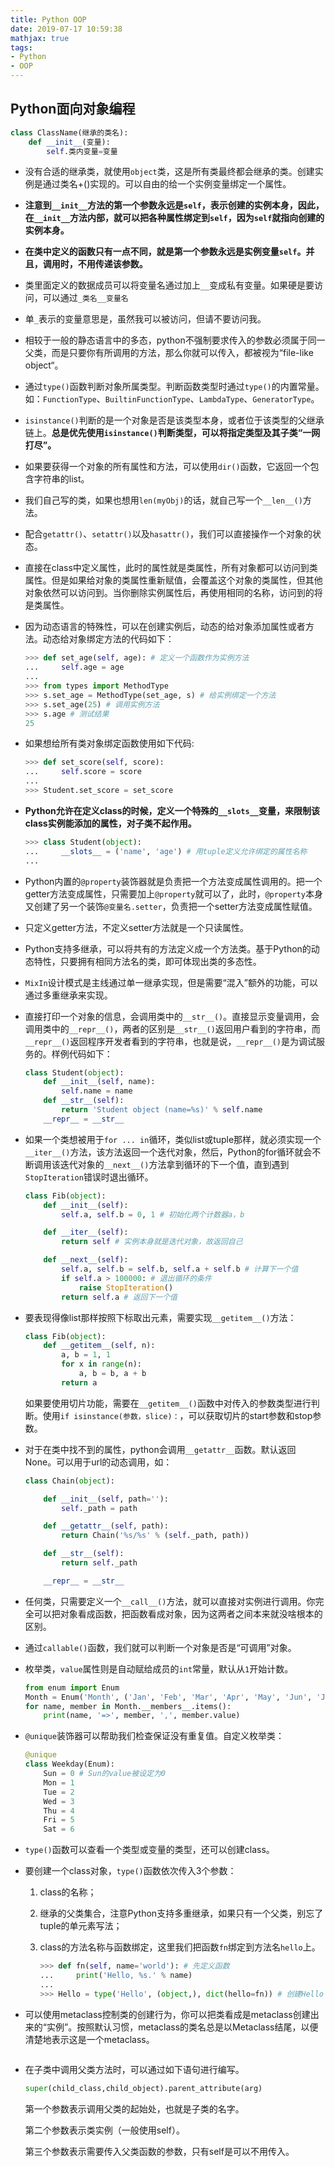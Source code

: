 ```yaml
---
title: Python OOP
date: 2019-07-17 10:59:38
mathjax: true
tags: 
- Python
- OOP
---
```


## Python面向对象编程

```Python
class ClassName(继承的类名):
    def __init__(变量):
        self.类内变量=变量
```

- 没有合适的继承类，就使用`object`类，这是所有类最终都会继承的类。创建实例是通过类名+()实现的。可以自由的给一个实例变量绑定一个属性。

- **注意到`__init__`方法的第一个参数永远是`self`，表示创建的实例本身，因此，在`__init__`方法内部，就可以把各种属性绑定到`self`，因为`self`就指向创建的实例本身。**

  <!-- more -->

- **在类中定义的函数只有一点不同，就是第一个参数永远是实例变量`self`。并且，调用时，不用传递该参数。**

- 类里面定义的数据成员可以将变量名通过加上`__`变成私有变量。如果硬是要访问，可以通过`_类名__变量名`

- 单`_`表示的变量意思是，虽然我可以被访问，但请不要访问我。

- 相较于一般的静态语言中的多态，python不强制要求传入的参数必须属于同一父类，而是只要你有所调用的方法，那么你就可以传入，都被视为“file-like object“。

- 通过`type()`函数判断对象所属类型。判断函数类型时通过`type()`的内置常量。如：`FunctionType`、`BuiltinFunctionType`、`LambdaType`、`GeneratorType`。

- `isinstance()`判断的是一个对象是否是该类型本身，或者位于该类型的父继承链上。**总是优先使用`isinstance()`判断类型，可以将指定类型及其子类“一网打尽”。**

- 如果要获得一个对象的所有属性和方法，可以使用`dir()`函数，它返回一个包含字符串的list。

- 我们自己写的类，如果也想用`len(myObj)`的话，就自己写一个`__len__()`方法。

- 配合`getattr()`、`setattr()`以及`hasattr()`，我们可以直接操作一个对象的状态。

- 直接在class中定义属性，此时的属性就是类属性，所有对象都可以访问到类属性。但是如果给对象的类属性重新赋值，会覆盖这个对象的类属性，但其他对象依然可以访问到。当你删除实例属性后，再使用相同的名称，访问到的将是类属性。

- 因为动态语言的特殊性，可以在创建实例后，动态的给对象添加属性或者方法。动态给对象绑定方法的代码如下：

  ```python
  >>> def set_age(self, age): # 定义一个函数作为实例方法
  ...     self.age = age
  ...
  >>> from types import MethodType
  >>> s.set_age = MethodType(set_age, s) # 给实例绑定一个方法
  >>> s.set_age(25) # 调用实例方法
  >>> s.age # 测试结果
  25
  ```

- 如果想给所有类对象绑定函数使用如下代码:

  ```python
  >>> def set_score(self, score):
  ...     self.score = score
  ...
  >>> Student.set_score = set_score
  ```

- **Python允许在定义class的时候，定义一个特殊的`__slots__`变量，来限制该class实例能添加的属性，对子类不起作用。**

  ```Python
  >>> class Student(object):
  ...     __slots__ = ('name', 'age') # 用tuple定义允许绑定的属性名称
  ...
  ```

- Python内置的`@property`装饰器就是负责把一个方法变成属性调用的。把一个getter方法变成属性，只需要加上`@property`就可以了，此时，`@property`本身又创建了另一个装饰`@变量名.setter`，负责把一个setter方法变成属性赋值。

- 只定义getter方法，不定义setter方法就是一个只读属性。

- Python支持多继承，可以将共有的方法定义成一个方法类。基于Python的动态特性，只要拥有相同方法名的类，即可体现出类的多态性。

- `MixIn`设计模式是主线通过单一继承实现，但是需要“混入”额外的功能，可以通过多重继承来实现。

- 直接打印一个对象的信息，会调用类中的`__str__()`。直接显示变量调用，会调用类中的`__repr__()`，两者的区别是`__str__()`返回用户看到的字符串，而`__repr__()`返回程序开发者看到的字符串，也就是说，`__repr__()`是为调试服务的。样例代码如下：

  ```python
  class Student(object):
      def __init__(self, name):
          self.name = name
      def __str__(self):
          return 'Student object (name=%s)' % self.name
      __repr__ = __str__
  ```

- 如果一个类想被用于`for ... in`循环，类似list或tuple那样，就必须实现一个`__iter__()`方法，该方法返回一个迭代对象，然后，Python的for循环就会不断调用该迭代对象的`__next__()`方法拿到循环的下一个值，直到遇到`StopIteration`错误时退出循环。

  ```python
  class Fib(object):
      def __init__(self):
          self.a, self.b = 0, 1 # 初始化两个计数器a，b
  
      def __iter__(self):
          return self # 实例本身就是迭代对象，故返回自己
  
      def __next__(self):
          self.a, self.b = self.b, self.a + self.b # 计算下一个值
          if self.a > 100000: # 退出循环的条件
              raise StopIteration()
          return self.a # 返回下一个值
  ```

- 要表现得像list那样按照下标取出元素，需要实现`__getitem__()`方法：

  ```python
  class Fib(object):
      def __getitem__(self, n):
          a, b = 1, 1
          for x in range(n):
              a, b = b, a + b
          return a
  ```

  如果要使用切片功能，需要在`__getitem__()`函数中对传入的参数类型进行判断。使用`if isinstance(参数，slice)：`，可以获取切片的start参数和stop参数。

- 对于在类中找不到的属性，python会调用`__getattr__`函数。默认返回None。可以用于url的动态调用，如：

  ```python
  class Chain(object):
  
      def __init__(self, path=''):
          self._path = path
  
      def __getattr__(self, path):
          return Chain('%s/%s' % (self._path, path))
  
      def __str__(self):
          return self._path
  
      __repr__ = __str__
  ```

- 任何类，只需要定义一个`__call__()`方法，就可以直接对实例进行调用。你完全可以把对象看成函数，把函数看成对象，因为这两者之间本来就没啥根本的区别。

- 通过`callable()`函数，我们就可以判断一个对象是否是“可调用”对象。

- 枚举类，`value`属性则是自动赋给成员的`int`常量，默认从`1`开始计数。

  ```python
  from enum import Enum
  Month = Enum('Month', ('Jan', 'Feb', 'Mar', 'Apr', 'May', 'Jun', 'Jul', 'Aug', 'Sep', 'Oct', 'Nov', 'Dec'))
  for name, member in Month.__members__.items():
      print(name, '=>', member, ',', member.value)
  ```

- `@unique`装饰器可以帮助我们检查保证没有重复值。自定义枚举类：

  ```python
  @unique
  class Weekday(Enum):
      Sun = 0 # Sun的value被设定为0
      Mon = 1
      Tue = 2
      Wed = 3
      Thu = 4
      Fri = 5
      Sat = 6
  ```

- `type()`函数可以查看一个类型或变量的类型，还可以创建class。

- 要创建一个class对象，`type()`函数依次传入3个参数：

  1. class的名称；

  2. 继承的父类集合，注意Python支持多重继承，如果只有一个父类，别忘了tuple的单元素写法；

  3. class的方法名称与函数绑定，这里我们把函数`fn`绑定到方法名`hello`上。

     ```python
     >>> def fn(self, name='world'): # 先定义函数
     ...     print('Hello, %s.' % name)
     ...
     >>> Hello = type('Hello', (object,), dict(hello=fn)) # 创建Hello class
     ```

- 可以使用metaclass控制类的创建行为，你可以把类看成是metaclass创建出来的“实例”。按照默认习惯，metaclass的类名总是以Metaclass结尾，以便清楚地表示这是一个metaclass。

  ```python
  
  ```

- 在子类中调用父类方法时，可以通过如下语句进行编写。

  ```python
  super(child_class,child_object).parent_attribute(arg)
  ```

  第一个参数表示调用父类的起始处，也就是子类的名字。

  第二个参数表示类实例（一般使用self）。

  第三个参数表示需要传入父类函数的参数，只有self是可以不用传入。

  
